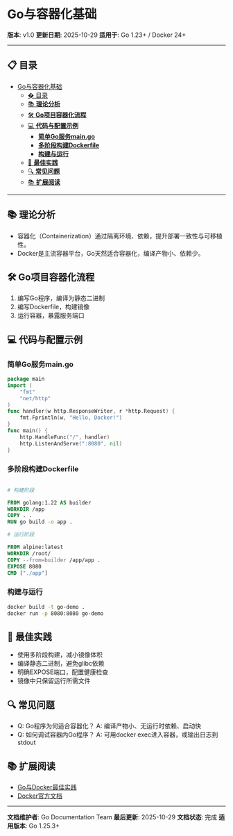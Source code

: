 # Go与容器化基础

**版本**: v1.0
**更新日期**: 2025-10-29
**适用于**: Go 1.23+ / Docker 24+

---

## 📋 目录

- [Go与容器化基础](#go与容器化基础)
  - [� 目录](#-目录)
  - [📚 **理论分析**](#-理论分析)
  - [🛠️ **Go项目容器化流程**](#️-go项目容器化流程)
  - [💻 **代码与配置示例**](#-代码与配置示例)
    - [**简单Go服务main.go**](#简单go服务maingo)
    - [**多阶段构建Dockerfile**](#多阶段构建dockerfile)
    - [**构建与运行**](#构建与运行)
  - [🎯 **最佳实践**](#-最佳实践)
  - [🔍 **常见问题**](#-常见问题)
  - [📚 **扩展阅读**](#-扩展阅读)

---

## 📚 **理论分析**

- 容器化（Containerization）通过隔离环境、依赖，提升部署一致性与可移植性。
- Docker是主流容器平台，Go天然适合容器化，编译产物小、依赖少。

## 🛠️ **Go项目容器化流程**

1. 编写Go程序，编译为静态二进制
2. 编写Dockerfile，构建镜像
3. 运行容器，暴露服务端口

## 💻 **代码与配置示例**

### **简单Go服务main.go**

```go
package main
import (
    "fmt"
    "net/http"
)
func handler(w http.ResponseWriter, r *http.Request) {
    fmt.Fprintln(w, "Hello, Docker!")
}
func main() {
    http.HandleFunc("/", handler)
    http.ListenAndServe(":8080", nil)
}
```

### **多阶段构建Dockerfile**

```dockerfile

# 构建阶段

FROM golang:1.22 AS builder
WORKDIR /app
COPY . .
RUN go build -o app .

# 运行阶段

FROM alpine:latest
WORKDIR /root/
COPY --from=builder /app/app .
EXPOSE 8080
CMD ["./app"]
```

### **构建与运行**

```bash
docker build -t go-demo .
docker run -p 8080:8080 go-demo
```

## 🎯 **最佳实践**

- 使用多阶段构建，减小镜像体积
- 编译静态二进制，避免glibc依赖
- 明确EXPOSE端口，配置健康检查
- 镜像中只保留运行所需文件

## 🔍 **常见问题**

- Q: Go程序为何适合容器化？
  A: 编译产物小、无运行时依赖、启动快
- Q: 如何调试容器内Go程序？
  A: 可用docker exec进入容器，或输出日志到stdout

## 📚 **扩展阅读**

- [Go与Docker最佳实践](https://geektutu.com/post/hpg-golang-docker.html)
- [Docker官方文档](https://docs.docker.com/)

---

**文档维护者**: Go Documentation Team
**最后更新**: 2025-10-29
**文档状态**: 完成
**适用版本**: Go 1.25.3+
